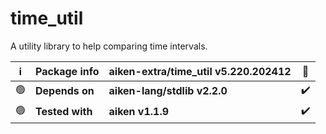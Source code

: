 # time_util

A utility library to help comparing time intervals.

| ℹ️  | Package info    | aiken-extra/time_util v5.220.202412 | 🐞  |
| --- | --------------- | ----------------------------------- | --- |
| 🟢  | **Depends on**  | **aiken-lang/stdlib v2.2.0**        | ✔️  |
| 🟢  | **Tested with** | **aiken v1.1.9**                    | ✔️  |
